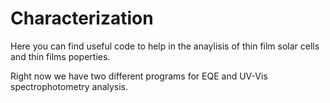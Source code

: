 # Characterization

Here you can find useful code to help in the anaylisis of thin film solar cells and thin films poperties.

Right now we have two different programs for EQE and UV-Vis spectrophotometry analysis.
